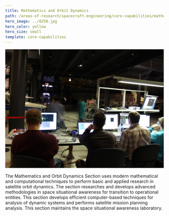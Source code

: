 ```yaml
---
title: Mathematics and Orbit Dynamics
path: /areas-of-research/spacecraft-engineering/core-capabilities/mathematics-orbit-dynamics
hero_image: ../8250.jpg
hero_color: yellow
hero_size: small
template: core-capabilities
---
```

![Mathematics and Orbit Dynamics Team](8233.jpg)

The Mathematics and Orbit Dynamics Section uses modern mathematical and computational techniques to perform basic and applied research in satellite orbit dynamics. The section researches and develops advanced methodologies in space situational awareness for transition to operational entities. This section develops efficient computer-based techniques for analysis of dynamic systems and performs satellite mission planning analysis. This section maintains the space situational awareness laboratory.